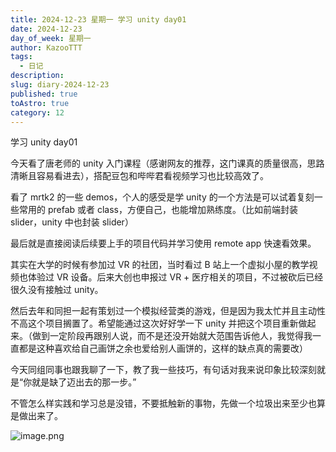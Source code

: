 ```yaml
---
title: 2024-12-23 星期一 学习 unity day01
date: 2024-12-23
day_of_week: 星期一
author: KazooTTT
tags:
  - 日记
description: 
slug: diary-2024-12-23
published: true
toAstro: true
category: 12
---
```


学习 unity day01

今天看了唐老师的 unity 入门课程（感谢网友的推荐，这门课真的质量很高，思路清晰且容易看进去），搭配豆包和哔哔君看视频学习也比较高效了。

看了 mrtk2 的一些 demos，个人的感受是学 unity 的一个方法是可以试着复刻一些常用的 prefab 或者 class，方便自己，也能增加熟练度。（比如前端封装 slider，unity 中也封装 slider）

最后就是直接阅读后续要上手的项目代码并学习使用 remote app 快速看效果。

其实在大学的时候有参加过 VR 的社团，当时看过 B 站上一个虚拟小屋的教学视频也体验过 VR 设备。后来大创也申报过 VR + 医疗相关的项目，不过被砍后已经很久没有接触过 unity。

然后去年和同担一起有策划过一个模拟经营类的游戏，但是因为我太忙并且主动性不高这个项目搁置了。希望能通过这次好好学一下 unity 并把这个项目重新做起来。（做到一定阶段再跟别人说，而不是还没开始就大范围告诉他人，我觉得我一直都是这种喜欢给自己画饼之余也爱给别人画饼的，这样的缺点真的需要改）

今天同组同事也跟我聊了一下，教了我一些技巧，有句话对我来说印象比较深刻就是“你就是缺了迈出去的那一步。”

不管怎么样实践和学习总是没错，不要抵触新的事物，先做一个垃圾出来至少也算是做出来了。

![image.png](https://pictures.kazoottt.top/2024/12/20241224-2c04f98a1db13b96bed1735f7fc684e6.png)
